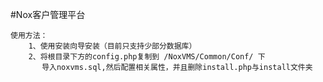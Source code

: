 #Nox客户管理平台
	
	使用方法：
		1、使用安装向导安装（目前只支持少部分数据库）
		2、将根目录下方的config.php复制到 /NoxVMS/Common/Conf/ 下 
		   导入noxvms.sql,然后配置相关属性，并且删除install.php与install文件夹
 
